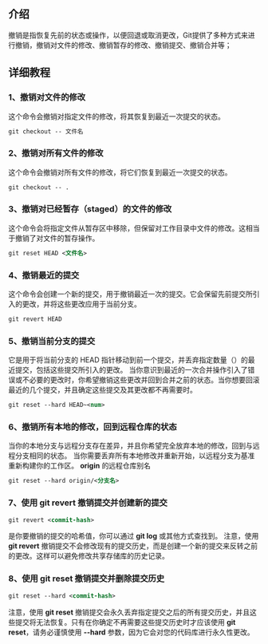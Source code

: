 ## 介绍
撤销是指恢复先前的状态或操作，以便回退或取消更改，Git提供了多种方式来进行撤销，撤销对文件的修改、撤销暂存的修改、撤销提交、撤销合并等；
## 详细教程
### 1、撤销对文件的修改
这个命令会撤销对指定文件的修改，将其恢复到最近一次提交的状态。
```xml
git checkout -- 文件名
```
### 2、撤销对所有文件的修改
这个命令会撤销对所有文件的修改，将它们恢复到最近一次提交的状态。
```xml
git checkout -- .
```
### 3、撤销对已经暂存（staged）的文件的修改
这个命令会将指定文件从暂存区中移除，但保留对工作目录中文件的修改。这相当于撤销了对文件的暂存操作。
```xml
git reset HEAD <文件名>
```
### 4、撤销最近的提交
这个命令会创建一个新的提交，用于撤销最近一次的提交。它会保留先前提交所引入的更改，并将这些更改应用于当前分支。
```xml
git revert HEAD
```
### 5、撤销当前分支的提交
它是用于将当前分支的 HEAD 指针移动到前一个提交，并丢弃指定数量（<num>）的最近提交，包括这些提交所引入的更改。
当你意识到最近的一次合并操作引入了错误或不必要的更改时，你希望撤销这些更改并回到合并之前的状态。当你想要回滚最近的几个提交，并且确定这些提交及其更改都不再需要时。
```xml
git reset --hard HEAD~<num>
```
### 6、撤销所有本地的修改，回到远程仓库的状态
当你的本地分支与远程分支存在差异，并且你希望完全放弃本地的修改，回到与远程分支相同的状态。
当你需要丢弃所有本地修改并重新开始，以远程分支为基准重新构建你的工作区。
**origin** 的远程仓库别名
```xml
git reset --hard origin/<分支名>
```
### 7、使用 git revert 撤销提交并创建新的提交
```xml
git revert <commit-hash>
```
**<commit-hash>** 是你要撤销的提交的哈希值，你可以通过 **git log** 或其他方式查找到。
注意，使用 **git revert** 撤销提交不会修改现有的提交历史，而是创建一个新的提交来反转之前的更改。这样可以避免修改共享存储库的历史记录。
### 8、使用 git reset 撤销提交并删除提交历史
```xml
git reset --hard <commit-hash>
```
注意，使用 **git reset** 撤销提交会永久丢弃指定提交之后的所有提交历史，并且这些提交将无法恢复。只有在你确定不再需要这些提交历史时才应该使用 **git reset**，请务必谨慎使用 **--hard** 参数，因为它会对您的代码库进行永久性更改。
